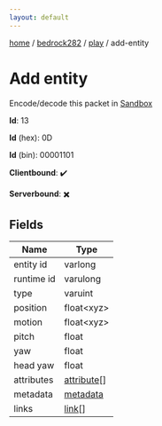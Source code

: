 ```yaml
---
layout: default
---
```


[home](/)  /  [bedrock282](/protocol/bedrock282)  /  [play](/protocol/bedrock282/play)  /  add-entity

# Add entity

Encode/decode this packet in [Sandbox](../../../sandbox/bedrock282#Play.AddEntity)

**Id**: 13

**Id** (hex): 0D

**Id** (bin): 00001101

**Clientbound**: ✔️

**Serverbound**: ✖️

## Fields

Name | Type
---|---
entity id | varlong
runtime id | varulong
type | varuint
position | float&lt;xyz&gt;
motion | float&lt;xyz&gt;
pitch | float
yaw | float
head yaw | float
attributes | [attribute](/protocol/bedrock282/types/attribute)[]
metadata | [metadata](/protocol/bedrock282/metadata)
links | [link](/protocol/bedrock282/types/link)[]
